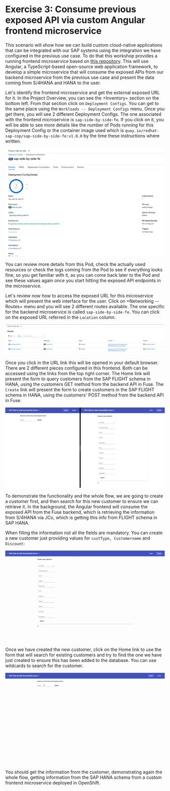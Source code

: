 # Exercise 3: Consume previous exposed API via custom Angular frontend microservice

This scenario will show how we can build custom cloud-native applications that can be integrated with our SAP systems using the integration we have configured in the previous use case. To do that this workshop provides a running frontend microservice based on [this repository](https://github.com/redhat-sap/sap-side-by-side-fe). This will use Angular, a TypeScript-based open-source web application framework, to develop a simple microservice that will consume the exposed APIs from our backend microservice from the previous use case and present the data coming from S/4HANA and HANA to the user.

Let's identify the frontend microservice and get the external exposed URL for it. In the Project Overview, you can see the +Inventory+ section on the bottom left. From that section click on `Deployment Configs`. You can get to the same place using the `Workloads -- Deployment Configs` menu. Once you get there, you will see 2 different Deployment Configs. The one associated with the frontend microservice is `sap-side-by-side-fe`. If you click on it, you will be able to see more details like the number of Pods running for this Deployment Config or the container image used which is `quay.io/redhat-sap-cop/sap-side-by-side-fe:v1.0.0` by the time these instructions where written.

![DC FE 1](images/dc_fe_01.png)

You can review more details from this Pod, check the actually used resources or check the logs coming from the Pod to see if everything looks fine, so you get familiar with it, as you can come back later to the Pod and see these values again once you start hitting the exposed API endpoints in the microservice.

Let's review now how to access the exposed URL for this microservice which will present the web interface for the user. Click on +Networking -- Routes+ menu and you will see 2 different routes available. The one specific for the backend microservice is called `sap-side-by-side-fe`. You can click on the exposed URL referred in the `Location` column.

![Routes FE](images/route_fe.png)

Once you click in the URL link this will be opened in your default browser. There are 2 different pieces configured in this frontend. Both can be accessed using the links from the top right corner. The Home link will present the form to query customers from the SAP FLIGHT schema in HANA, using the customers GET method from the backend API in Fuse. The `Create` link will present the form to create customers in the SAP FLIGHT schema in HANA, using the customers' POST method from the backend API in Fuse.

![FE](images/fe_01.png)

To demonstrate the functionality and the whole flow, we are going to create a customer first, and then search for this new customer to ensure we can retrieve it. In the background, the Angular frontend will consume the exposed API from the Fuse backend, which is retrieving the information from S/4HANA via JCo, which is getting this info from FLIGHT schema in SAP HANA.

When filling the information not all the fields are mandatory. You can create a new customer just providing values for `custType, Customername` and `Discount`:

![FE customer 1](images/fe_customer_01.gif)

Once we have created the new customer, click on the Home link to use the form that will search for existing customers and try to find the one we have just created to ensure this has been added to the database. You can use wildcards to search for the customer.

![FE customer 2](images/fe_customer_02.gif)

You should get the information from the customer, demonstrating again the whole flow, getting information from the SAP HANA schema from a custom frontend microservice deployed in OpenShift.